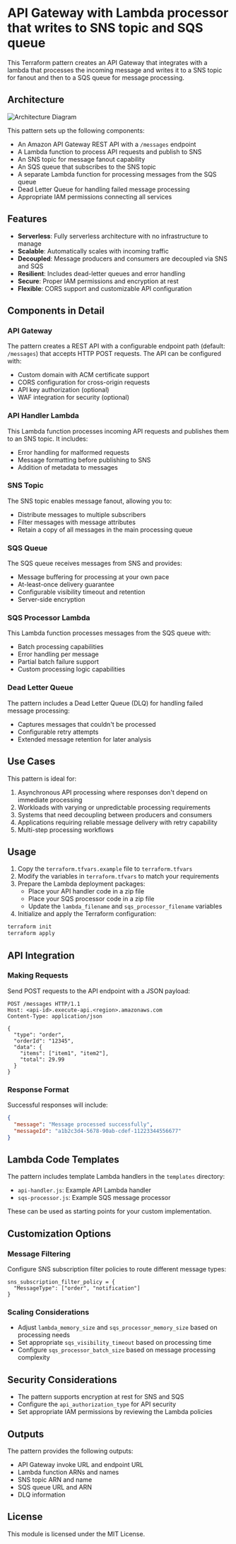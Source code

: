 # API Gateway with Lambda processor that writes to SNS topic and SQS queue

This Terraform pattern creates an API Gateway that integrates with a lambda that processes the incoming message and writes it to a SNS topic for fanout and then to a SQS queue for message processing.

## Architecture

![Architecture Diagram](./architecture.png)

This pattern sets up the following components:

- An Amazon API Gateway REST API with a `/messages` endpoint
- A Lambda function to process API requests and publish to SNS
- An SNS topic for message fanout capability
- An SQS queue that subscribes to the SNS topic
- A separate Lambda function for processing messages from the SQS queue
- Dead Letter Queue for handling failed message processing
- Appropriate IAM permissions connecting all services

## Features

- **Serverless**: Fully serverless architecture with no infrastructure to manage
- **Scalable**: Automatically scales with incoming traffic
- **Decoupled**: Message producers and consumers are decoupled via SNS and SQS
- **Resilient**: Includes dead-letter queues and error handling
- **Secure**: Proper IAM permissions and encryption at rest
- **Flexible**: CORS support and customizable API configuration

## Components in Detail

### API Gateway

The pattern creates a REST API with a configurable endpoint path (default: `/messages`) that accepts HTTP POST requests. The API can be configured with:

- Custom domain with ACM certificate support
- CORS configuration for cross-origin requests
- API key authorization (optional)
- WAF integration for security (optional)

### API Handler Lambda

This Lambda function processes incoming API requests and publishes them to an SNS topic. It includes:

- Error handling for malformed requests
- Message formatting before publishing to SNS
- Addition of metadata to messages

### SNS Topic

The SNS topic enables message fanout, allowing you to:

- Distribute messages to multiple subscribers
- Filter messages with message attributes
- Retain a copy of all messages in the main processing queue

### SQS Queue

The SQS queue receives messages from SNS and provides:

- Message buffering for processing at your own pace
- At-least-once delivery guarantee
- Configurable visibility timeout and retention
- Server-side encryption

### SQS Processor Lambda

This Lambda function processes messages from the SQS queue with:

- Batch processing capabilities
- Error handling per message
- Partial batch failure support
- Custom processing logic capabilities

### Dead Letter Queue

The pattern includes a Dead Letter Queue (DLQ) for handling failed message processing:

- Captures messages that couldn't be processed
- Configurable retry attempts
- Extended message retention for later analysis

## Use Cases

This pattern is ideal for:

1. Asynchronous API processing where responses don't depend on immediate processing
2. Workloads with varying or unpredictable processing requirements
3. Systems that need decoupling between producers and consumers
4. Applications requiring reliable message delivery with retry capability
5. Multi-step processing workflows

## Usage

1. Copy the `terraform.tfvars.example` file to `terraform.tfvars`
2. Modify the variables in `terraform.tfvars` to match your requirements
3. Prepare the Lambda deployment packages:
   - Place your API handler code in a zip file
   - Place your SQS processor code in a zip file
   - Update the `lambda_filename` and `sqs_processor_filename` variables
4. Initialize and apply the Terraform configuration:

```bash
terraform init
terraform apply
```

## API Integration

### Making Requests

Send POST requests to the API endpoint with a JSON payload:

```
POST /messages HTTP/1.1
Host: <api-id>.execute-api.<region>.amazonaws.com
Content-Type: application/json

{
  "type": "order",
  "orderId": "12345",
  "data": {
    "items": ["item1", "item2"],
    "total": 29.99
  }
}
```

### Response Format

Successful responses will include:

```json
{
  "message": "Message processed successfully",
  "messageId": "a1b2c3d4-5678-90ab-cdef-11223344556677"
}
```

## Lambda Code Templates

The pattern includes template Lambda handlers in the `templates` directory:

- `api-handler.js`: Example API Lambda handler
- `sqs-processor.js`: Example SQS message processor

These can be used as starting points for your custom implementation.

## Customization Options

### Message Filtering

Configure SNS subscription filter policies to route different message types:

```hcl
sns_subscription_filter_policy = {
  "MessageType": ["order", "notification"]
}
```

### Scaling Considerations

- Adjust `lambda_memory_size` and `sqs_processor_memory_size` based on processing needs
- Set appropriate `sqs_visibility_timeout` based on processing time
- Configure `sqs_processor_batch_size` based on message processing complexity

## Security Considerations

- The pattern supports encryption at rest for SNS and SQS
- Configure the `api_authorization_type` for API security
- Set appropriate IAM permissions by reviewing the Lambda policies

## Outputs

The pattern provides the following outputs:

- API Gateway invoke URL and endpoint URL
- Lambda function ARNs and names
- SNS topic ARN and name
- SQS queue URL and ARN
- DLQ information

## License

This module is licensed under the MIT License.